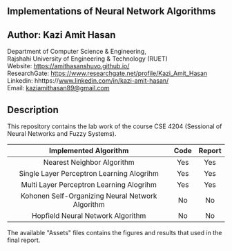 ## Implementations of Neural Network Algorithms
 
## Author: Kazi Amit Hasan

Department of Computer Science & Engineering, <br>
Rajshahi University of Engineering & Technology (RUET) <br>
Website: https://amithasanshuvo.github.io/ <br>
ResearchGate: https://www.researchgate.net/profile/Kazi_Amit_Hasan <br>
Linkedin: hhttps://www.linkedin.com/in/kazi-amit-hasan/ <br>
Email: kaziamithasan89@gmail.com

## Description

This repository contains the lab work of the course CSE 4204 (Sessional of Neural Networks and Fuzzy Systems). 

|           Implemented Algorithm           | Code | Report |
|:-----------------------------------------:|:----:|:------:|
|         Nearest Neighbor Algorithm        |  Yes |   Yes  |
| Single Layer Perceptron Learning Alogrihm |  Yes |   Yes  |
|  Multi Layer Perceptron Learning Alogrihm |  Yes |   Yes  |
|  Kohonen Self-Organizing Neural Network Algorithm |  No |   No  |
|  Hopfield Neural Network Algorithm|  No |   No  |

The available "Assets" files contains the figures and results that used in the final report.

